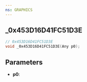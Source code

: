 ```yaml
---
ns: GRAPHICS
---
```

## _0x453D16D41FC51D3E

```c
// 0x453D16D41FC51D3E
void _0x453D16D41FC51D3E(Any p0);
```

## Parameters
* **p0**:

